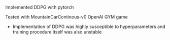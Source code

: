 Implemented DDPG with pytorch

Tested with MountainCarContinous-v0 OpenAI GYM game

* Implementation of DDPG was highly susceptible to hyperparameters and training procedure itself was also unstable
